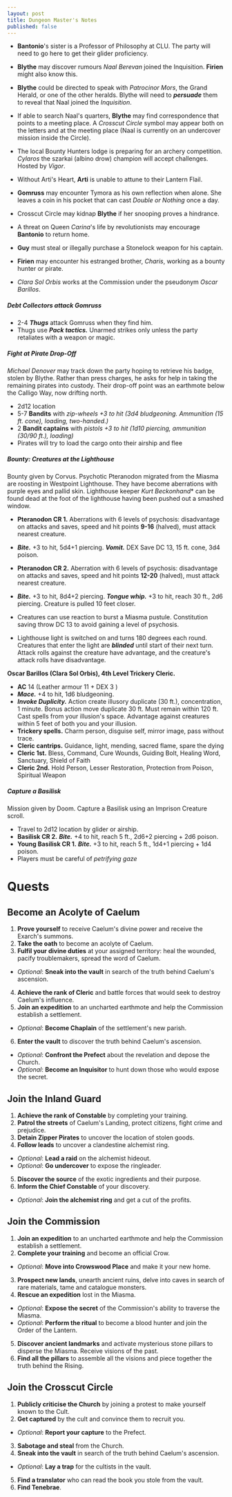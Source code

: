 ```yaml
---
layout: post
title: Dungeon Master's Notes
published: false
---
```


- **Bantonio**'s sister is a Professor of Philosophy at CLU. The party will need to go here to get their glider proficiency.

- **Blythe** may discover rumours *Naal Berevan* joined the Inquisition. **Firien** might also know this.

- **Blythe** could be directed to speak with *Patrocinor Mors*, the Grand Herald, or one of the other heralds. Blythe will need to ***persuade*** them to reveal that Naal joined the *Inquisition*.

- If able to search Naal's quarters, **Blythe** may find correspondence that points to a meeting place. A *Crosscut Circle* symbol may appear both on the letters and at the meeting place (Naal is currently on an undercover mission inside the Circle).

- The local Bounty Hunters lodge is preparing for an archery competition. *Cylaros* the szarkai (albino drow) champion will accept challenges. Hosted by *Vigor*.

- Without Arti's Heart, **Arti** is unable to attune to their Lantern Flail.

- **Gomruss** may encounter Tymora as his own reflection when alone. She leaves a coin in his pocket that can cast *Double or Nothing* once a day.

- Crosscut Circle may kidnap **Blythe** if her snooping proves a hindrance.

- A threat on Queen *Carina*'s life by revolutionists may encourage **Bantonio** to return home.

- **Guy** must steal or illegally purchase a Stonelock weapon for his captain.

- **Firien** may encounter his estranged brother, *Charis*, working as a bounty hunter or pirate.

- *Clara Sol Orbis* works at the Commission under the pseudonym *Oscar Barillos*.




##### **Debt Collectors attack Gomruss**

- 2-4 ***Thugs*** attack Gomruss when they find him.
- Thugs use ***Pack tactics.*** Unarmed strikes only unless the party retaliates with a weapon or magic.

##### **Fight at Pirate Drop-Off**

*Michael Denover* may track down the party hoping to retrieve his badge, stolen by Blythe. Rather than press charges, he asks for help in taking the remaining pirates into custody. Their drop-off point was an earthmote below the Calligo Way, now drifting north.

- 2d12 location
- 5-7 **Bandits** with *zip-wheels +3 to hit (3d4 bludgeoning. Ammunition (15 ft. cone), loading, two-handed.)*
- 2 **Bandit captains** with *pistols +3 to hit (1d10 piercing, ammunition (30/90 ft.), loading)*
- Pirates will try to load the cargo onto their airship and flee

##### **Bounty: Creatures at the Lighthouse**

Bounty given by Corvus. Psychotic Pteranodon migrated from the Miasma are roosting in Westpoint Lighthouse. They have become aberrations with purple eyes and pallid skin. Lighthouse keeper *Kurt Beckonhand** can be found dead at the foot of the lighthouse having been pushed out a smashed window.

- **Pteranodon CR 1.** Aberrations with 6 levels of psychosis: disadvantage on attacks and saves, speed and hit points **9-16** (halved), must attack nearest creature.
- ***Bite.*** +3 to hit, 5d4+1 piercing. ***Vomit.*** DEX Save DC 13, 15 ft. cone, 3d4 poison.

- **Pteranodon CR 2.** Aberration with 6 levels of psychosis: disadvantage on attacks and saves, speed and hit points **12-20** (halved), must attack nearest creature.
- ***Bite.*** +3 to hit, 8d4+2 piercing. ***Tongue whip.*** +3 to hit, reach 30 ft., 2d6 piercing. Creature is pulled 10 feet closer.

- Creatures can use reaction to burst a Miasma pustule. Constitution saving throw DC 13 to avoid gaining a level of psychosis.
- Lighthouse light is switched on and turns 180 degrees each round. Creatures that enter the light are ***blinded*** until start of their next turn. Attack rolls against the creature have advantage, and the creature's attack rolls have disadvantage.

**Oscar Barillos (Clara Sol Orbis), 4th Level Trickery Cleric.**
- **AC** 14 (Leather armour 11 + DEX 3 )
- ***Mace.*** +4 to hit, 1d6 bludgeoning.
- ***Invoke Duplicity.*** Action create illusory duplicate (30 ft.), concentration, 1 minute. Bonus action move duplicate 30 ft. Must remain within 120 ft. Cast spells from your illusion's space. Advantage against creatures within 5 feet of both you and your illusion.
- **Trickery spells.** Charm person, disguise self, mirror image, pass without trace.
- **Cleric cantrips.** Guidance, light, mending, sacred flame, spare the dying
- **Cleric 1st.** Bless, Command, Cure Wounds, Guiding Bolt, Healing Word, Sanctuary, Shield of Faith
- **Cleric 2nd.** Hold Person, Lesser Restoration, Protection from Poison, Spiritual Weapon

##### **Capture a Basilisk**

Mission given by Doom. Capture a Basilisk using an Imprison Creature scroll.

- Travel to 2d12 location by glider or airship.
- **Basilisk CR 2.** ***Bite.*** +4 to hit, reach 5 ft., 2d6+2 piercing + 2d6 poison.
- **Young Basilisk CR 1.** ***Bite.*** +3 to hit, reach 5 ft., 1d4+1 piercing + 1d4 poison.
- Players must be careful of *petrifying gaze*





# Quests

## Become an Acolyte of Caelum

1. **Prove yourself** to receive Caelum's divine power and receive the Exarch's summons.
2. **Take the oath** to become an acolyte of Caelum.
3. **Fulfil your divine duties** at your assigned territory: heal the wounded, pacify troublemakers, spread the word of Caelum.
  - *Optional*: **Sneak into the vault** in search of the truth behind Caelum's ascension.
4. **Achieve the rank of Cleric** and battle forces that would seek to destroy Caelum's influence.
5. **Join an expedition** to an uncharted earthmote and help the Commission establish a settlement.
  - *Optional*: **Become Chaplain** of the settlement's new parish.
6. **Enter the vault** to discover the truth behind Caelum's ascension.
  - *Optional*: **Confront the Prefect** about the revelation and depose the Church.
  - *Optional*: **Become an Inquisitor** to hunt down those who would expose the secret.

## Join the Inland Guard

1. **Achieve the rank of Constable** by completing your training.
2. **Patrol the streets** of Caelum's Landing, protect citizens, fight crime and prejudice.
3. **Detain Zipper Pirates** to uncover the location of stolen goods.
4. **Follow leads** to uncover a clandestine alchemist ring.
  - *Optional*: **Lead a raid** on the alchemist hideout.
  - *Optional*: **Go undercover** to expose the ringleader.
5. **Discover the source** of the exotic ingredients and their purpose.
6. **Inform the Chief Constable** of your discovery.
  - *Optional*: **Join the alchemist ring** and get a cut of the profits.

## Join the Commission

1. **Join an expedition** to an uncharted earthmote and help the Commission establish a settlement.
2. **Complete your training** and become an official Crow.
  - *Optional*: **Move into Crowswood Place** and make it your new home.
3. **Prospect new lands**, unearth ancient ruins, delve into caves in search of rare materials, tame and catalogue monsters.
4. **Rescue an expedition** lost in the Miasma.
  - *Optional*: **Expose the secret** of the Commission's ability to traverse the Miasma.
  - *Optional*: **Perform the ritual** to become a blood hunter and join the Order of the Lantern.
5. **Discover ancient landmarks** and activate mysterious stone pillars to disperse the Miasma. Receive visions of the past.
6. **Find all the pillars** to assemble all the visions and piece together the truth behind the Rising.

## Join the Crosscut Circle

1. **Publicly criticise the Church** by joining a protest to make yourself known to the Cult.
2. **Get captured** by the cult and convince them to recruit you.
  - *Optional*: **Report your capture** to the Prefect.
3. **Sabotage and steal** from the Church.
4. **Sneak into the vault** in search of the truth behind Caelum's ascension.
  - *Optional*: **Lay a trap** for the cultists in the vault.
5. **Find a translator** who can read the book you stole from the vault.
6. **Find Tenebrae**.
